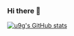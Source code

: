 ### Hi there 👋

[![u9g's GitHub stats](https://github-readme-stats.vercel.app/api?username=u9g)](https://github.com/anuraghazra/github-readme-stats)

<!--
**u9g/u9g** is a ✨ _special_ ✨ repository because its `README.md` (this file) appears on your GitHub profile.

Here are some ideas to get you started:

- 🔭 I’m currently working on ...
- 🌱 I’m currently learning ...
- 👯 I’m looking to collaborate on ...
- 🤔 I’m looking for help with ...
- 💬 Ask me about ...
- 📫 How to reach me: ...
- 😄 Pronouns: ...
- ⚡ Fun fact: ...
-->

